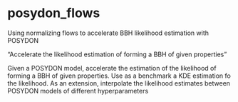 # posydon_flows
Using normalizing flows to accelerate BBH likelihood estimation with POSYDON


“Accelerate the likelihood estimation of forming a BBH of given properties”

Given a POSYDON model, accelerate the estimation of the likelihood of forming a BBH of given properties. Use as a benchmark a KDE estimation fo the likelihood. As an extension, interpolate the likelihood estimates between POSYDON models of different hyperparameters
